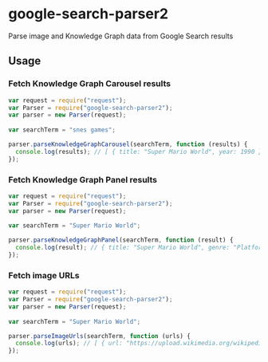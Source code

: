 # google-search-parser2
Parse image and Knowledge Graph data from Google Search results

## Usage

### Fetch Knowledge Graph Carousel results
```javascript
var request = require("request");
var Parser = require("google-search-parser2");
var parser = new Parser(request);
    
var searchTerm = "snes games";

parser.parseKnowledgeGraphCarousel(searchTerm, function (results) {
  console.log(results); // [ { title: "Super Mario World", year: 1990 }, { title: "Chrono Trigger" ...
});
```

### Fetch Knowledge Graph Panel results
```javascript
var request = require("request");
var Parser = require("google-search-parser2");
var parser = new Parser(request);
    
var searchTerm = "Super Mario World";

parser.parseKnowledgeGraphPanel(searchTerm, function (result) {
  console.log(result); // { title: "Super Mario World", genre: "Platform game", developers: [ "Nintendo" ] ...
});
```

### Fetch image URLs
```javascript
var request = require("request");
var Parser = require("google-search-parser2");
var parser = new Parser(request);
    
var searchTerm = "Super Mario World";

parser.parseImageUrls(searchTerm, function (urls) {
  console.log(urls); // [ { url: "https://upload.wikimedia.org/wikipedia/en/f/f4/Supermarioworld.jpg", caption: "foo" }, { url: "http ...
});
```
